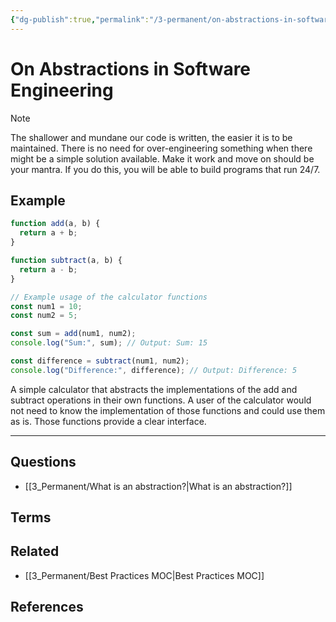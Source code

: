 ```yaml
---
{"dg-publish":true,"permalink":"/3-permanent/on-abstractions-in-software-engineering/","tags":["code/best_practices"],"created":"2023-07-27T11:48:32.107-06:00","updated":"2023-09-05T13:35:58.160-06:00"}
---
```


# On Abstractions in Software Engineering

> [!NOTE]
> The shallower and mundane our code is written, the easier it is to be maintained. There is no need for over-engineering something when there might be a simple solution available. Make it work and move on should be your mantra. If you do this, you will be able to build programs that run 24/7.
>
## Example
```javascript
function add(a, b) {
  return a + b;
}

function subtract(a, b) {
  return a - b;
}

// Example usage of the calculator functions
const num1 = 10;
const num2 = 5;

const sum = add(num1, num2);
console.log("Sum:", sum); // Output: Sum: 15

const difference = subtract(num1, num2);
console.log("Difference:", difference); // Output: Difference: 5
```
A simple calculator that abstracts the implementations of the add and subtract operations in their own functions. A user of the calculator would not need to know the implementation of those functions and could use them as is. Those functions provide a clear interface.

---
## Questions
- [[3_Permanent/What is an abstraction?\|What is an abstraction?]] 
## Terms

## Related
- [[3_Permanent/Best Practices MOC\|Best Practices MOC]]
## References